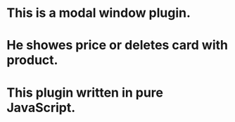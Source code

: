 # This is a modal window plugin.
# He showes price or deletes card with product.
# This plugin written in pure JavaScript.